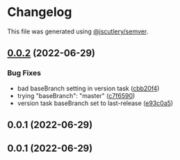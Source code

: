 # Changelog

This file was generated using [@jscutlery/semver](https://github.com/jscutlery/semver).

## [0.0.2](https://github.com/jmchambers/nxpractice99/compare/pet-vue-stdlib-0.0.1...pet-vue-stdlib-0.0.2) (2022-06-29)


### Bug Fixes

* bad baseBranch setting in version task ([cbb20f4](https://github.com/jmchambers/nxpractice99/commit/cbb20f44a3a24bfc4eaf243aae07d2b4ec020965))
* trying "baseBranch": "master" ([c7f6590](https://github.com/jmchambers/nxpractice99/commit/c7f65905e1509921728ed6d80bb579b08ef827be))
* version task baseBranch set to last-release ([e93c0a5](https://github.com/jmchambers/nxpractice99/commit/e93c0a52425b71adee1d62863cce65c8b26608c4))

## 0.0.1 (2022-06-29)

## 0.0.1 (2022-06-29)
